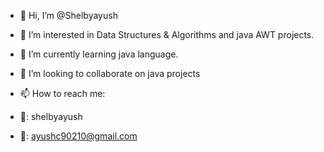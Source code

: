 - 👋 Hi, I’m @Shelbyayush
- 👀 I’m interested in Data Structures & Algorithms and java AWT projects.
- 🌱 I’m currently learning java language. 
- 💞️ I’m looking to collaborate on java projects
- 📫 How to reach me:

- 📸: shelbyayush
- 📩: ayushc90210@gmail.com

<!---
Shelbyayush/Shelbyayush is a ✨ special ✨ repository because its `README.md` (this file) appears on your GitHub profile.
You can click the Preview link to take a look at your changes.
--->
